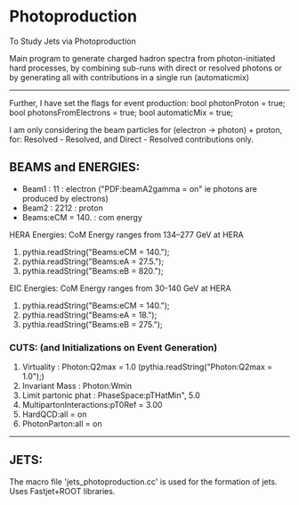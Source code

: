 # Photoproduction
To Study Jets via Photoproduction 

Main program to generate charged hadron spectra from photon-initiated
hard processes, by combining sub-runs with direct or resolved photons
or by generating all with contributions in a single run (automaticmix)

--------------------------------------------------------------------------------------------------------------

Further, I have set the flags for event production: 
bool photonProton = true;
bool photonsFromElectrons = true;
bool automaticMix = true;

I am only considering the beam particles for (electron -> photon) + proton, for:
Resolved - Resolved, and Direct - Resolved contributions only.

## BEAMS and ENERGIES:
  - Beam1 : 11 : electron ("PDF:beamA2gamma = on" ie photons are produced by electrons)
  - Beam2 : 2212 : proton
  - Beams:eCM = 140. : com energy
  
HERA Energies: CoM Energy ranges from 134–277 GeV at HERA 
1. pythia.readString("Beams:eCM = 140.");	 
2. pythia.readString("Beams:eA  = 27.5.");
3. pythia.readString("Beams:eB  = 820.");

EIC Energies: CoM Energy ranges from 30-140 GeV at HERA 
1. pythia.readString("Beams:eCM = 140.");	 
2. pythia.readString("Beams:eA  = 18.");
3. pythia.readString("Beams:eB  = 275.");

### CUTS: (and Initializations on Event Generation)
1. Virtuality : Photon:Q2max = 1.0                 (pythia.readString("Photon:Q2max = 1.0");)
2. Invariant Mass : Photon:Wmin 
3. Limit partonic phat : PhaseSpace:pTHatMin", 5.0
4. MultipartonInteractions:pT0Ref = 3.00
5. HardQCD:all = on
6. PhotonParton:all = on

--------------------------------------------------------------------------------------------------------------

## JETS:

The macro file 'jets_photoproduction.cc' is used for the formation of jets.
Uses Fastjet+ROOT libraries.
